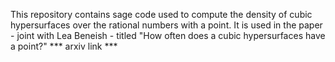 This repository contains sage code used to compute the density of cubic hypersurfaces over the rational numbers with a point. 
It is used in the paper - joint with Lea Beneish - titled "How often does a cubic hypersurfaces have a point?" *** arxiv link ***
